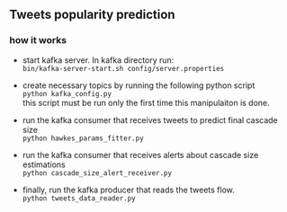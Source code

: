 ## Tweets popularity prediction

### how it works

* start kafka server. In kafka directory run:<br>
```bin/kafka-server-start.sh config/server.properties```

* create necessary topics by running the following python script<br>
```python kafka_config.py```<br>
this script must be run only the first time this manipulaiton is done.<br>

* run the kafka consumer that receives tweets to predict final cascade size<br>
```python hawkes_params_fitter.py```

* run the kafka consumer that receives alerts about cascade size estimations<br>
```python cascade_size_alert_receiver.py```

* finally, run the kafka producer that reads the tweets flow.<br>
```python tweets_data_reader.py```

